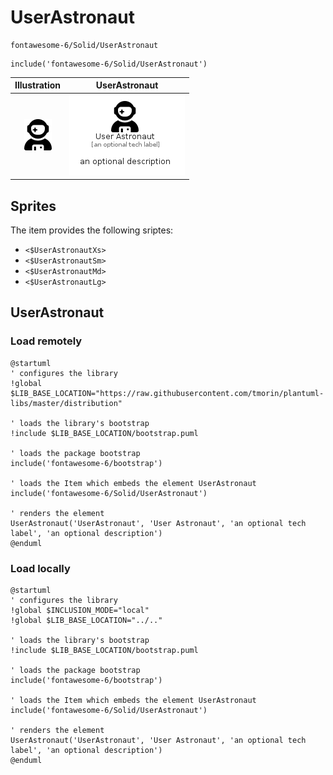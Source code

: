 # UserAstronaut


```text
fontawesome-6/Solid/UserAstronaut
```

```text
include('fontawesome-6/Solid/UserAstronaut')
```



| Illustration | UserAstronaut |
| :---: | :---: |
| ![illustration for Illustration](../../fontawesome-6/Solid/UserAstronaut.png) | ![illustration for UserAstronaut](../../fontawesome-6/Solid/UserAstronaut.Local.png) |



## Sprites
The item provides the following sriptes:

- `<$UserAstronautXs>`
- `<$UserAstronautSm>`
- `<$UserAstronautMd>`
- `<$UserAstronautLg>`





## UserAstronaut

### Load remotely
```plantuml
@startuml
' configures the library
!global $LIB_BASE_LOCATION="https://raw.githubusercontent.com/tmorin/plantuml-libs/master/distribution"

' loads the library's bootstrap
!include $LIB_BASE_LOCATION/bootstrap.puml

' loads the package bootstrap
include('fontawesome-6/bootstrap')

' loads the Item which embeds the element UserAstronaut
include('fontawesome-6/Solid/UserAstronaut')

' renders the element
UserAstronaut('UserAstronaut', 'User Astronaut', 'an optional tech label', 'an optional description')
@enduml
```

### Load locally
```plantuml
@startuml
' configures the library
!global $INCLUSION_MODE="local"
!global $LIB_BASE_LOCATION="../.."

' loads the library's bootstrap
!include $LIB_BASE_LOCATION/bootstrap.puml

' loads the package bootstrap
include('fontawesome-6/bootstrap')

' loads the Item which embeds the element UserAstronaut
include('fontawesome-6/Solid/UserAstronaut')

' renders the element
UserAstronaut('UserAstronaut', 'User Astronaut', 'an optional tech label', 'an optional description')
@enduml
```

